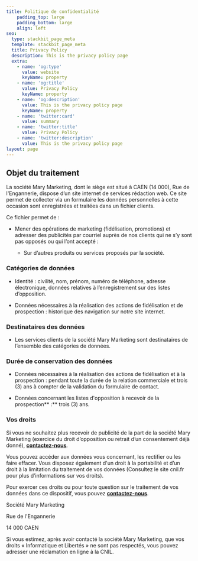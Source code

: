 ```yaml
---
title: Politique de confidentialité
    padding_top: large
    padding_bottom: large
    align: left
seo:
  type: stackbit_page_meta
  template: stackbit_page_meta
  title: Privacy Policy
  description: This is the privacy policy page
  extra:
    - name: 'og:type'
      value: website
      keyName: property
    - name: 'og:title'
      value: Privacy Policy
      keyName: property
    - name: 'og:description'
      value: This is the privacy policy page
      keyName: property
    - name: 'twitter:card'
      value: summary
    - name: 'twitter:title'
      value: Privacy Policy
    - name: 'twitter:description'
      value: This is the privacy policy page
layout: page
---
```

## Objet du traitement

La société Mary Marketing, dont le siège est situé à CAEN (14 000), Rue de l'Engannerie, dispose d’un site internet de services rédaction web. Ce site permet de collecter via un formulaire les données personnelles à cette occasion sont enregistrées et traitées dans un fichier clients.

Ce fichier permet de :

*   Mener des opérations de marketing (fidélisation, promotions) et adresser des publicités par courriel auprès de nos clients qui ne s’y sont pas opposés ou qui l’ont accepté :

    *   Sur d’autres produits ou services proposés par la société.

### Catégories de données

*   Identité : civilité, nom, prénom, numéro de téléphone, adresse électronique, données relatives à l’enregistrement sur des listes d’opposition.

<!---->

*   Données nécessaires à la réalisation des actions de fidélisation et de prospection : historique des navigation sur notre site internet.

### Destinataires des données

*   Les services clients de la société Mary Marketing sont destinataires de l’ensemble des catégories de données.

### Durée de conservation des données

*   Données nécessaires à la réalisation des actions de fidélisation et à la prospection : pendant toute la durée de la relation commerciale et trois (3) ans à compter de la validation du formulaire de contact.

<!---->

*   Données concernant les listes d'opposition à recevoir de la prospection\*\* :\*\* trois (3) ans.

### Vos droits

Si vous ne souhaitez plus recevoir de publicité de la part de la société Mary Marketing (exercice du droit d’opposition ou retrait d’un consentement déjà donné), [**contactez-nous**](https://happy-wallaby-3f6f4.netlify.app/contact)*.*

Vous pouvez accéder aux données vous concernant, les rectifier ou les faire effacer. Vous disposez également d'un droit à la portabilité et d’un droit à la limitation du traitement de vos données (Consultez le site cnil.fr pour plus d’informations sur vos droits).

Pour exercer ces droits ou pour toute question sur le traitement de vos données dans ce dispositif, vous pouvez [**contactez-nous**](https://happy-wallaby-3f6f4.netlify.app/contact).

Société Mary Marketing

Rue de l'Engannerie

14 000 CAEN

Si vous estimez, après avoir contacté la société Mary Marketing, que vos droits « Informatique et Libertés » ne sont pas respectés, vous pouvez adresser une réclamation en ligne à la CNIL.
